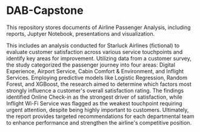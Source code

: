 # DAB-Capstone
This repository stores documents of Airline Passenger Analysis, including reports, Juptyer Notebook, presentations and visualization. 

This includes an analysis conducted for Starluck Airlines (fictional) to evaluate customer satisfaction across various service touchpoints and identify key areas for improvement. Utilizing data from a customer survey, the study categorized the passenger journey into four areas: Digital Experience, Airport Service, Cabin Comfort & Environment, and Inflight Services. Employing predictive models like Logistic Regression, Random Forest, and XGBoost, the research aimed to determine which factors most strongly influence a customer's overall satisfaction rating. The findings identified Online Check-in as the strongest driver of satisfaction, while Inflight Wi-Fi Service was flagged as the weakest touchpoint requiring urgent attention, despite being highly important to customers. Ultimately, the report provides targeted recommendations for each departmental team to enhance performance and strengthen the airline's competitive position.
